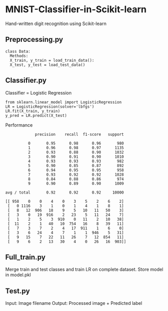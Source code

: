 # MNIST-Classifier-in-Scikit-learn
Hand-written digit recognition using Scikit-learn

## Preprocessing.py
```
class Data:
  Methods:
  X_train, y_train = load_train_data():
  X_test, y_test = load_test_data()
```

## Classifier.py

Classifier = Logistic Regression
```
from sklearn.linear_model import LogisticRegression
LR = LogisticRegression(solver='lbfgs')
LR.fit(X_train, y_train)
y_pred = LR.predict(X_test)
```
Performance
```
             precision    recall  f1-score   support

          0       0.95      0.98      0.96       980
          1       0.96      0.98      0.97      1135
          2       0.93      0.88      0.90      1032
          3       0.90      0.91      0.90      1010
          4       0.93      0.93      0.93       982
          5       0.90      0.85      0.87       892
          6       0.94      0.95      0.95       958
          7       0.93      0.92      0.92      1028
          8       0.84      0.88      0.86       974
          9       0.90      0.89      0.90      1009

avg / total       0.92      0.92      0.92     10000

[[ 958    0    0    4    0    3    5    2    6    2]
 [   0 1116    3    1    0    1    4    1    8    1]
 [   8   12  906   18    9    5   10   11   50    3]
 [   3    0   19  916    2   23    5   11   24    7]
 [   1    2    5    3  910    0   11    2   10   38]
 [  11    2    1   40   10  754   16    8   39   11]
 [   7    3    7    2    4   17  911    1    6    0]
 [   3    6   24    4    7    1    1  946    5   31]
 [   9   15    7   22   11   26    7   12  854   11]
 [   9    6    2   13   30    4    0   26   16  903]]

```

## Full_train.py
Merge train and test classes and train LR on complete dataset. 
Store model in model.pkl

## Test.py
Input: Image filename
Output: Processed image + Predicted label

